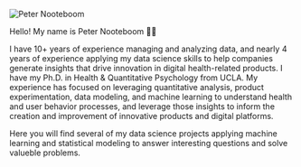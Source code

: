 ![Peter Nooteboom](https://imgur.com/a/mRvzkV0.png)

Hello! My name is Peter Nooteboom 👋🏽

I have 10+ years of experience managing and analyzing data, and nearly 4 years of experience applying my data science skills to help companies generate insights that drive innovation in digital health-related products. I have my Ph.D. in Health & Quantitative Psychology from UCLA. My experience has focused on leveraging quantitative analysis, product experimentation, data modeling, and machine learning to understand health and user behavior processes, and leverage those insights to inform the creation and improvement of innovative products and digital platforms.

Here you will find several of my data science projects applying machine learning and statistical modeling to answer interesting questions and solve valueble problems. 
